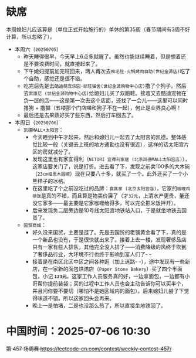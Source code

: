 
# 缺席

本周媳妇儿应该算是（单位正式开始施行的）单休的第35周（春节期间有3周不好计算，所以忽略了）。

- 本周六（`20250705`） 
  * 昨天睡得很早，今天早上6点多就醒了。虽然也能继续睡着，但是想着还是不要浪费时间，就直接起来了。
  * 下午媳妇提前加完班回来，两人再次去`痴毛肚·火锅烤肉自助(世纪金源店)`吃了个自助，感觉还是很不错。
  * 吃完后先是去`酷迪萌宠乐园·祁旺猫舍(世纪金源购物中心店)`撸了个狗子。然后去`索康尼 (世纪金源购物中心店)`给媳妇儿买了双跑鞋。接着又去酷迪宠物在负一层的店——这是第一次去这个店面，还找了一会儿——这里可以同时撸狗 + 撸猫（五楼那个门店喵和狗子不在一起），何止是业界良心啊！
  * 最后还是去果蔬好买了些东西，然后打车回去了。
- 本周日（`20250706`） 
  * `凯德MALL•太阳宫`：
    + 今天睡到中午才起来，然后和媳妇儿一起去了太阳宫的凯德。整体感觉比较一般（关键去上班的地方通勤也没有很近），这样的话太阳宫片区的房就减分了。
    + 发现这里也有家宜得利（`NITORI 宜得利家居 (北京凯德MALL太阳宫店)`），这家店要关门了，说是打折。进去看了下，发现之前卖100多的大木碗（`23cm相思木圆碗`）现在只要八十多，就买了一个。此外还买了一个小熊样子的冰格。
    + 在这里吃了个之前没吃过的品牌：`食其家 (北京太阳宫店)`，它家的`咖喱鸡排饭`是真的不错，而且算是物美价廉了（才`32元`，上清水产更贵，量还没它家多——最主要是它家咖喱给得多，可以完全把米饭拌开）。
    + 后来发现负二层旁边是10号线太阳宫地铁站入口，于是就坐地铁去国贸了。
  * `国贸商城`：
    + 好久没来国贸，主要是逛了。先是去国贸的老铺黄金看了下，真的是一个新品也没有，于是很快就出来了。接着上去一楼，发现奢侈品店只有一家有些人排队，其他完全没人排了——消费降级的风终于吹到了奢侈品行业，大环境不行也终于影响到富人们了- -
    + 接着是在南区北区中区之间各种逛（加上迷路- -），途中发现有一些新店，在一家新的面包烘焙店（`Paper Stone Bakery`）买了四个半面包，小记 **`123元`**。这家工作人员服务真的好，一边拿面包，一边都有小哥帮你提前装袋；买的过程中工作人员也会主动告诉你可以买半个，并且问你要不要切（哪怕不是她区域内的面包）。后来媳妇儿尝了下觉得味道不错。所以这家回头会再来。
    + 晚上一是怕堵，二是也没那么热了，所以直接坐地铁回了。

# 中国时间：2025-07-06 10:30

~~第 457 场周赛 https://leetcode-cn.com/contest/weekly-contest-457/~~
